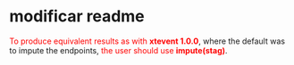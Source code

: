 # modificar readme

<span style="color:red">To produce equivalent results as with **xtevent 1.0.0**</span>, where the default was to impute the endpoints, <span style="color:red">the user should use **impute(stag)**</span>.
